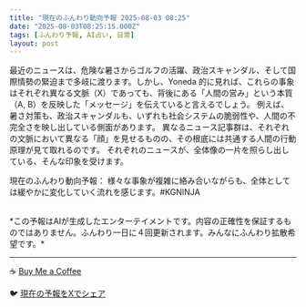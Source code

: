 ```yaml
---
title: "現在のふんわり動向予報 2025-08-03 08:25"
date: "2025-08-03T08:25:15.000Z"
tags: [ふんわり予報, AI占い, 日常]
layout: post
---
```


最近のニュースは、危険な暑さからゴルフの活躍、政治スキャンダル、そして国際情勢の緊迫まで多岐に渡ります。しかし、Yoneda 的に見れば、これらの事象はそれぞれ異なる文脈（X）であっても、背後にある「人間の営み」という本質（A, B）を反映した「メッセージ」を伝えていると言えるでしょう。  例えば、暑さ対策も、政治スキャンダルも、いずれも社会システムの脆弱性や、人間の不完全さを映し出している側面があります。  異なるニュース記事群は、それぞれの文脈において異なる「顔」を見せるものの、その根底には共通する人間の行動原理が見て取れるのです。  それぞれのニュースが、全体像の一片を照らし出している、そんな印象を受けます。


現在のふんわり動向予報：
様々な事象が複雑に絡み合いながらも、全体としては緩やかに変化していく流れを感じます。#KGNINJA

<br>
*この予報はAIが生成したエンターテイメントです。内容の正確性を保証するものではありません。ふんわり一日に４回更新されます。みんなにふんわり拡散希望です。*

---
☕️ [Buy Me a Coffee](https://www.buymeacoffee.com/kgninja)

🐦 [現在の予報をXでシェア](https://twitter.com/intent/tweet?text=%E7%8F%BE%E5%9C%A8%E3%81%AE%E3%81%B5%E3%82%93%E3%82%8F%E3%82%8A%E4%BA%88%E5%A0%B1%3A%20%E3%80%8C%E6%9C%80%E8%BF%91%E3%81%AE%E3%83%8B%E3%83%A5%E3%83%BC%E3%82%B9%E3%81%AF%E3%80%81%E5%8D%B1%E9%99%BA%E3%81%AA%E6%9A%91%E3%81%95%E3%81%8B%E3%82%89%E3%82%B4%E3%83%AB%E3%83%95%E3%81%AE%E6%B4%BB%E8%BA%8D%E3%80%81%E6%94%BF%E6%B2%BB%E3%82%B9%E3%82%AD%E3%83%A3%E3%83%B3%E3%83%80%E3%83%AB%E3%80%81%E3%81%9D%E3%81%97%E3%81%A6%E5%9B%BD%E9%9A%9B%E6%83%85%E5%8B%A2%E3%81%AE%E7%B7%8A%E8%BF%AB%E3%81%BE%E3%81%A7%E5%A4%9A%E5%B2%90%E3%81%AB%E6%B8%A1%E3%82%8A%E3%81%BE%E3%81%99%E3%80%82%E3%80%8D%23KGNINJA%20%E7%B6%9A%E3%81%8D%E3%81%AF%E3%83%96%E3%83%AD%E3%82%B0%E3%81%A7%EF%BC%81%F0%9F%91%87&url=https%3A%2F%2Fkg-ninja.github.io%2FFunwariyoso%2F)
